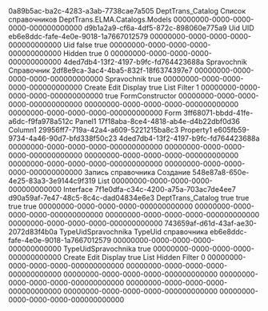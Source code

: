 ﻿<?xml version="1.0" encoding="utf-8"?>
<Entity xmlns:xsi="http://www.w3.org/2001/XMLSchema-instance" xmlns:xsd="http://www.w3.org/2001/XMLSchema">
  <Uid>0a89b5ac-ba2c-4283-a3ab-7738cae7a505</Uid>
  <Name>DeptTrans_Catalog</Name>
  <DisplayName>Список справочников</DisplayName>
  <Images />
  <NamedImages />
  <Namespace>DeptTrans.ELMA.Catalogs.Models</Namespace>
  <BaseClassUid>00000000-0000-0000-0000-000000000000</BaseClassUid>
  <Properties>
    <PropertyMetadata xsi:type="EntityPropertyMetadata">
      <Uid>d9b1a2a9-cf6a-4df5-872c-898060e775a9</Uid>
      <Name>Uid</Name>
      <DisplayName>UID</DisplayName>
      <Images />
      <NamedImages />
      <TypeUid>eb6e8ddc-fafe-4e0e-9018-1a7667012579</TypeUid>
      <SubTypeUid>00000000-0000-0000-0000-000000000000</SubTypeUid>
      <Settings xsi:type="GuidSettings">
        <FieldName>Uid</FieldName>
      </Settings>
      <Nullable>false</Nullable>
      <IsSystem>true</IsSystem>
      <OwnerPropertyUid>00000000-0000-0000-0000-000000000000</OwnerPropertyUid>
      <ViewSettings>
        <Attributes>
          <ViewAttribute>
            <Visibility>Hidden</Visibility>
            <ReadOnly>true</ReadOnly>
          </ViewAttribute>
        </Attributes>
      </ViewSettings>
      <Order>0</Order>
      <Handlers />
      <TypeResolver>00000000-0000-0000-0000-000000000000</TypeResolver>
    </PropertyMetadata>
    <PropertyMetadata xsi:type="EntityPropertyMetadata">
      <Uid>4ded7db4-13f2-4197-b9fc-fd764423688a</Uid>
      <Name>Spravochnik</Name>
      <DisplayName>Справочник</DisplayName>
      <Images />
      <NamedImages />
      <TypeUid>2df8e9ca-3ac4-4ba5-832f-18f6374397e7</TypeUid>
      <SubTypeUid>00000000-0000-0000-0000-000000000000</SubTypeUid>
      <Settings xsi:type="ReferenceOnEntityTypeSettings">
        <FieldName>Spravochnik</FieldName>
      </Settings>
      <Nullable>true</Nullable>
      <OwnerPropertyUid>00000000-0000-0000-0000-000000000000</OwnerPropertyUid>
      <ViewSettings>
        <Attributes>
          <ViewAttribute>
            <ViewType>Create</ViewType>
          </ViewAttribute>
          <ViewAttribute>
            <ViewType>Edit</ViewType>
          </ViewAttribute>
          <ViewAttribute>
            <ViewType>Display</ViewType>
            <ReadOnly>true</ReadOnly>
          </ViewAttribute>
          <ViewAttribute>
            <ViewType>List</ViewType>
          </ViewAttribute>
          <ViewAttribute>
            <ViewType>Filter</ViewType>
          </ViewAttribute>
        </Attributes>
      </ViewSettings>
      <Order>1</Order>
      <Handlers />
      <TypeResolver>00000000-0000-0000-0000-000000000000</TypeResolver>
      <Filterable>true</Filterable>
    </PropertyMetadata>
  </Properties>
  <FormsScheme>FormConstructor</FormsScheme>
  <DefaultForms>
    <CreateUid>00000000-0000-0000-0000-000000000000</CreateUid>
    <EditUid>00000000-0000-0000-0000-000000000000</EditUid>
    <DisplayUid>00000000-0000-0000-0000-000000000000</DisplayUid>
    <ActionGuids />
    <FormSettings />
  </DefaultForms>
  <Forms>
    <FormViewItem>
      <Name>Form</Name>
      <Uid>3ff68071-bbdd-41fe-a6dc-f9fa978a512c</Uid>
      <MetadataUid xsi:nil="true" />
      <Items>
        <RootViewItem xsi:type="PanelViewItem">
          <Name>Panel1</Name>
          <Uid>17f18aba-8ce4-4818-ab4e-d4b22dbf0d36</Uid>
          <MetadataUid xsi:nil="true" />
          <Items>
            <RootViewItem xsi:type="ColumnViewItem">
              <Name>Column1</Name>
              <Uid>29956ff7-719a-42a4-a609-5221215ba8c3</Uid>
              <MetadataUid xsi:nil="true" />
              <Items>
                <RootViewItem xsi:type="PropertyViewItem">
                  <Name>Property1</Name>
                  <Uid>e605fb59-9734-4a46-90d7-bfd338f50c23</Uid>
                  <MetadataUid xsi:nil="true" />
                  <Items />
                  <Property>4ded7db4-13f2-4197-b9fc-fd764423688a</Property>
                  <Attributes>
                    <TablePartParentMetadataUid>00000000-0000-0000-0000-000000000000</TablePartParentMetadataUid>
                    <ViewProviderUid>00000000-0000-0000-0000-000000000000</ViewProviderUid>
                    <DynamicFormsProviderUid>00000000-0000-0000-0000-000000000000</DynamicFormsProviderUid>
                    <EntityFilterProvider>00000000-0000-0000-0000-000000000000</EntityFilterProvider>
                    <EntityModelBinderProvider>00000000-0000-0000-0000-000000000000</EntityModelBinderProvider>
                    <Placeholder />
                    <Tooltip />
                  </Attributes>
                  <TypeSettings />
                </RootViewItem>
              </Items>
            </RootViewItem>
          </Items>
          <Caption>Запись справочника</Caption>
          <Style>Separator</Style>
        </RootViewItem>
      </Items>
      <DisplayName>Создание</DisplayName>
    </FormViewItem>
  </Forms>
  <FormTransformations />
  <FormViews />
  <TableViews>
    <TableView>
      <Uid>548e87a8-650e-4e25-83a3-3e9144c9f319</Uid>
      <ViewType>List</ViewType>
      <SortDescriptors />
      <GroupDescriptors />
    </TableView>
  </TableViews>
  <TitlePropertyUid>00000000-0000-0000-0000-000000000000</TitlePropertyUid>
  <Type>Interface</Type>
  <ImplementationUid>7f1e0dfa-c34c-4200-a75a-703ac7de4ee7</ImplementationUid>
  <IdTypeUid>d90a59af-7e47-48c5-8c4c-dad04834e6e3</IdTypeUid>
  <TableName>DeptTrans_Catalog</TableName>
  <IsSoftDeletable>true</IsSoftDeletable>
  <SaveHistory>true</SaveHistory>
  <ShowInCatalogList>true</ShowInCatalogList>
  <Filterable>true</Filterable>
  <ParentPropertyUid>00000000-0000-0000-0000-000000000000</ParentPropertyUid>
  <IsGroupPropertyUid>00000000-0000-0000-0000-000000000000</IsGroupPropertyUid>
  <Filter>
    <Uid>00000000-0000-0000-0000-000000000000</Uid>
    <Images />
    <NamedImages />
    <BaseClassUid>00000000-0000-0000-0000-000000000000</BaseClassUid>
    <Properties>
      <PropertyMetadata>
        <Uid>743659af-d61d-43af-ae30-2072d83f4b0a</Uid>
        <Name>TypeUidSpravochnika</Name>
        <DisplayName>TypeUid справочника</DisplayName>
        <Images />
        <NamedImages />
        <TypeUid>eb6e8ddc-fafe-4e0e-9018-1a7667012579</TypeUid>
        <SubTypeUid>00000000-0000-0000-0000-000000000000</SubTypeUid>
        <Settings xsi:type="GuidSettings">
          <FieldName>TypeUidSpravochnika</FieldName>
        </Settings>
        <Nullable>true</Nullable>
        <OwnerPropertyUid>00000000-0000-0000-0000-000000000000</OwnerPropertyUid>
        <ViewSettings>
          <Attributes>
            <ViewAttribute>
              <ViewType>Create</ViewType>
            </ViewAttribute>
            <ViewAttribute>
              <ViewType>Edit</ViewType>
            </ViewAttribute>
            <ViewAttribute>
              <ViewType>Display</ViewType>
              <ReadOnly>true</ReadOnly>
            </ViewAttribute>
            <ViewAttribute>
              <ViewType>List</ViewType>
              <Visibility>Hidden</Visibility>
            </ViewAttribute>
            <ViewAttribute>
              <ViewType>Filter</ViewType>
            </ViewAttribute>
          </Attributes>
        </ViewSettings>
        <Order>0</Order>
        <Handlers />
        <TypeResolver>00000000-0000-0000-0000-000000000000</TypeResolver>
      </PropertyMetadata>
    </Properties>
    <DefaultForms>
      <CreateUid>00000000-0000-0000-0000-000000000000</CreateUid>
      <EditUid>00000000-0000-0000-0000-000000000000</EditUid>
      <DisplayUid>00000000-0000-0000-0000-000000000000</DisplayUid>
      <ActionGuids />
      <FormSettings />
    </DefaultForms>
    <Forms />
    <FormTransformations />
    <FormViews />
    <TableViews />
    <TitlePropertyUid>00000000-0000-0000-0000-000000000000</TitlePropertyUid>
  </Filter>
  <ImplementedExtensionUids />
  <Actions>
    <Uid>00000000-0000-0000-0000-000000000000</Uid>
    <Images />
    <NamedImages />
    <BaseTypeUid>00000000-0000-0000-0000-000000000000</BaseTypeUid>
    <Values />
  </Actions>
  <TableParts />
</Entity>